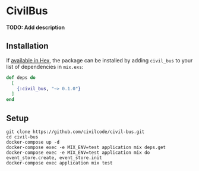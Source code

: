 # CivilBus

**TODO: Add description**

## Installation

If [available in Hex](https://hex.pm/docs/publish), the package can be installed
by adding `civil_bus` to your list of dependencies in `mix.exs`:

```elixir
def deps do
  [
    {:civil_bus, "~> 0.1.0"}
  ]
end
```

## Setup

    git clone https://github.com/civilcode/civil-bus.git
    cd civil-bus
    docker-compose up -d
    docker-compose exec -e MIX_ENV=test application mix deps.get
    docker-compose exec -e MIX_ENV=test application mix do event_store.create, event_store.init
    docker-compose exec application mix test
